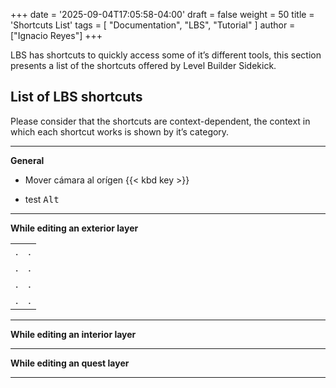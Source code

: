 +++
date = '2025-09-04T17:05:58-04:00'
draft = false
weight = 50
title = 'Shortcuts List'
tags = [ "Documentation", "LBS", "Tutorial" ]
author = ["Ignacio Reyes"]
+++

LBS has shortcuts to quickly access some of it’s different tools, this section presents a list of the shortcuts offered by Level Builder Sidekick.

## List of LBS shortcuts

Please consider that the shortcuts are context-dependent, the context in which each shortcut works is shown by it’s category.

---

**General**

* Mover cámara al orígen {{< kbd key >}}

* test                        <kbd>Alt</kbd>

---

**While editing an exterior layer**

| | |
|---|---| 
|.|.|
|.|.|
|.|.|
|.|.|


---
**While editing an interior layer**


---
**While editing an quest layer**


---